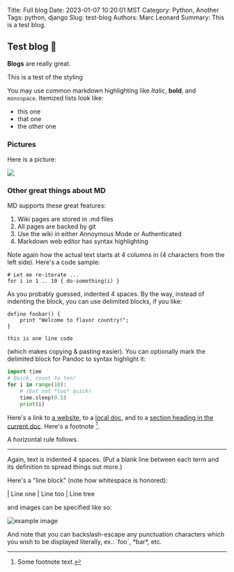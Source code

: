 Title: Full blog
Date: 2023-01-07 10:20:01 MST
Category: Python, Another
Tags: python, django
Slug: test-blog
Authors: Marc Leonard
Summary: This is a test blog.

## Test blog 🦦

**Blogs** are really great.

This is a test of the styling

You may use common markdown highlighting like *Italic*, **bold**, and `monospace`. Itemized lists
look like:

  * this one
  * that one
  * the other one


### Pictures

Here is a picture:

![](/img/logo/dark.png)

### Other great things about MD

MD supports these great features:

 1. Wiki pages are stored in .md files
 2. All pages are backed by git
 3. Use the wiki in either Annoymous Mode or Authenticated
 4. Markdown web editor has syntax highlighting

Note again how the actual text starts at 4 columns in (4 characters
from the left side). Here's a code sample:

    # Let me re-iterate ...
    for i in 1 .. 10 { do-something(i) }

As you probably guessed, indented 4 spaces. By the way, instead of
indenting the block, you can use delimited blocks, if you like:

~~~
define foobar() {
    print "Welcome to flavor country!";
}
~~~

`this is one line code`

(which makes copying & pasting easier). You can optionally mark the
delimited block for Pandoc to syntax highlight it:

~~~python
import time
# Quick, count to ten!
for i in range(10):
    # (but not *too* quick)
    time.sleep(0.5)
    print(i)
~~~



Here's a link to [a website](http://foo.bar), to a [local
doc](local-doc), and to a [section heading in the current
doc](#an-h2-header). Here's a footnote [^1].

[^1]: Some footnote text.

[//]: # ()
[//]: # (Tables can look like this:)

[//]: # ()
[//]: # (Name           Size  Material      Color)

[//]: # (------------- -----  ------------  ------------)

[//]: # (All Business      9  leather       brown)

[//]: # (Roundabout       10  hemp canvas   natural)

[//]: # (Cinderella       11  glass         transparent)

[//]: # ()
[//]: # (Table: Shoes sizes, materials, and colors.)

[//]: # ()
[//]: # (&#40;The above is the caption for the table.&#41; Pandoc also supports)

[//]: # (multi-line tables:)

[//]: # ()
[//]: # (--------  -----------------------)

[//]: # (Keyword   Text)

[//]: # (--------  -----------------------)

[//]: # (red       Sunsets, apples, and)

[//]: # (          other red or reddish)

[//]: # (          things.)

[//]: # ()
[//]: # (green     Leaves, grass, frogs)

[//]: # (          and other things it's)

[//]: # (          not easy being.)

[//]: # (--------  -----------------------)

A horizontal rule follows.

***


Again, text is indented 4 spaces. (Put a blank line between each
term and  its definition to spread things out more.)

Here's a "line block" (note how whitespace is honored):

| Line one
|   Line too
| Line tree

and images can be specified like so:

![example image](/img/news/1.jpg "An exemplary image")

And note that you can backslash-escape any punctuation characters
which you wish to be displayed literally, ex.: \`foo\`, \*bar\*, etc.
